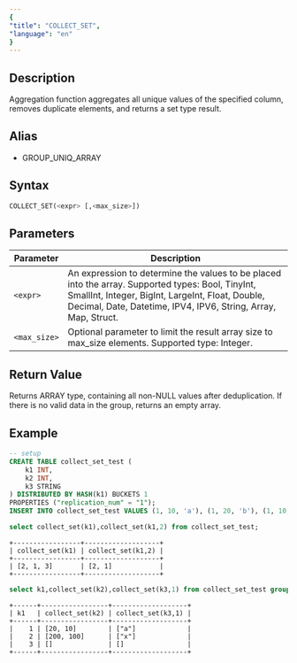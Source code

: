 ```yaml
---
{
"title": "COLLECT_SET",
"language": "en"
}
---
```


## Description

Aggregation function aggregates all unique values of the specified column, removes duplicate elements, and returns a set type result.

## Alias

- GROUP_UNIQ_ARRAY

## Syntax

```sql
COLLECT_SET(<expr> [,<max_size>])
```

## Parameters

| Parameter | Description |
| -- | -- |
| `<expr>` | An expression to determine the values to be placed into the array. Supported types: Bool, TinyInt, SmallInt, Integer, BigInt, LargeInt, Float, Double, Decimal, Date, Datetime, IPV4, IPV6, String, Array, Map, Struct. |
| `<max_size>` | Optional parameter to limit the result array size to max_size elements. Supported type: Integer. |

## Return Value

Returns ARRAY type, containing all non-NULL values after deduplication. If there is no valid data in the group, returns an empty array.

## Example

```sql
-- setup
CREATE TABLE collect_set_test (
	k1 INT,
	k2 INT,
	k3 STRING
) DISTRIBUTED BY HASH(k1) BUCKETS 1
PROPERTIES ("replication_num" = "1");
INSERT INTO collect_set_test VALUES (1, 10, 'a'), (1, 20, 'b'), (1, 10, 'a'), (2, 100, 'x'), (2, 200, 'y'), (3, NULL, NULL);
```

```sql
select collect_set(k1),collect_set(k1,2) from collect_set_test;
```

```text
+-----------------+-------------------+
| collect_set(k1) | collect_set(k1,2) |
+-----------------+-------------------+
| [2, 1, 3]       | [2, 1]            |
+-----------------+-------------------+
```

```sql
select k1,collect_set(k2),collect_set(k3,1) from collect_set_test group by k1 order by k1;
```

```text
+------+-----------------+-------------------+
| k1   | collect_set(k2) | collect_set(k3,1) |
+------+-----------------+-------------------+
|    1 | [20, 10]        | ["a"]             |
|    2 | [200, 100]      | ["x"]             |
|    3 | []              | []                |
+------+-----------------+-------------------+
```
